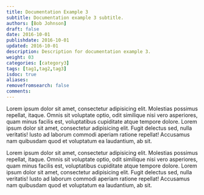 ```yaml
---
title: Documentation Example 3
subtitle: Documentation example 3 subtitle.
authors: [Bob Johnson]
draft: false
date: 2016-10-01
publishdate: 2016-10-01
updated: 2016-10-01
description: Description for documentation example 3.
weight: 03
categories: [category3]
tags: [tag1,tag2,tag3]
isdoc: true
aliases:
removefromsearch: false
comments:
---
```


Lorem ipsum dolor sit amet, consectetur adipisicing elit. Molestias possimus repellat, itaque. Omnis sit voluptate optio, odit similique nisi vero asperiores, quam minus facilis est, voluptatibus cupiditate atque tempore dolore. Lorem ipsum dolor sit amet, consectetur adipisicing elit. Fugit delectus sed, nulla veritatis! Iusto ad laborum commodi aperiam ratione repellat! Accusamus nam quibusdam quod et voluptatum ea laudantium, ab sit.

Lorem ipsum dolor sit amet, consectetur adipisicing elit. Molestias possimus repellat, itaque. Omnis sit voluptate optio, odit similique nisi vero asperiores, quam minus facilis est, voluptatibus cupiditate atque tempore dolore. Lorem ipsum dolor sit amet, consectetur adipisicing elit. Fugit delectus sed, nulla veritatis! Iusto ad laborum commodi aperiam ratione repellat! Accusamus nam quibusdam quod et voluptatum ea laudantium, ab sit.
